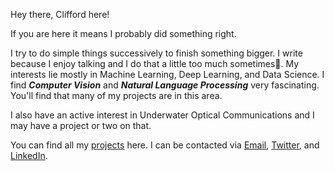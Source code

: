<!-- ## About me -->
Hey there, Clifford here!

If you are here it means I probably did something right.

I try to do simple things successively to finish something bigger. I write because I enjoy talking and I do that a little too much sometimes😬. My interests lie mostly in Machine Learning, Deep Learning, and Data Science. I find _**Computer Vision**_ and _**Natural Language Processing**_ very fascinating. You'll find that many of my projects are in this area. 

I also have an active interest in Underwater Optical Communications and I may have a project or two on that.

You can find all my [projects](Projects.md) here. 
I can be contacted via [Email](mailto:coboakyemensah@gmail.com), [Twitter](https://twitter.com/__oppong), and [LinkedIn](https://www.linkedin.com/in/clifford-boakye-mensah-031aa8142/). 
